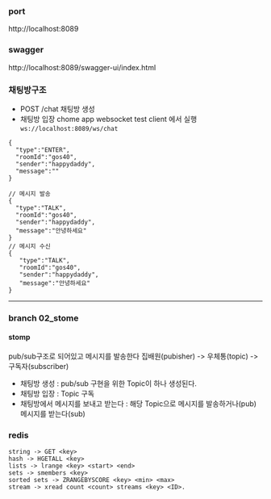 ### port
http://localhost:8089

### swagger
http://localhost:8089/swagger-ui/index.html

### 채팅방구조

- POST /chat 채팅방 생성
- 채팅방 입장 chome app websocket test client 에서 실행
`ws://localhost:8089/ws/chat`
```
{
  "type":"ENTER",
  "roomId":"gos40",
  "sender":"happydaddy",
  "message":""
}
```

```
// 메시지 발송
{
  "type":"TALK",
  "roomId":"gos40",
  "sender":"happydaddy",
  "message":"안녕하세요"
}
// 메시지 수신
{
   "type":"TALK",
   "roomId":"gos40",
   "sender":"happydaddy",
   "message":"안녕하세요"
}
```
---
### branch 02_stome

#### stomp
pub/sub구조로 되어있고 메시지를 발송한다 집배원(pubisher) -> 우체통(topic) -> 구독자(subscriber)
- 채팅방 생성 : pub/sub 구현을 위한 Topic이 하나 생성된다.
- 채팅방 입장 : Topic 구독
- 채팅방에서 메시지를 보내고 받는다 : 해당 Topic으로 메시지를 발송하거나(pub) 메시지를 받는다(sub)

### redis
```
string -> GET <key>
hash -> HGETALL <key>
lists -> lrange <key> <start> <end>
sets -> smembers <key>
sorted sets -> ZRANGEBYSCORE <key> <min> <max>
stream -> xread count <count> streams <key> <ID>.
```